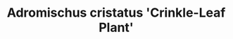 ---
path: "/catalog/succulents/soft/crinkle-leaf-plant"
cover: "./top1.jpg"
jsonImg: "./top1.jpg"
pic: "./front1.jpg"
pic2: "./front2.jpg"
pic3: "./side1.jpg"
pic4: "./top1.jpg"
title: "Adromischus cristatus 'Crinkle-Leaf Plant'"
scientificname: "Adromischus cristatus"
id: 16
type1: "soft"
type2: "rosette"
catalog-section: "succulents"
tags: ['succulents', 'kalanchoe', 'soft']
primarycolor: "Blue / Blue-green"
stresscolors: "Grey / Silver"
bloomcolor: "White Bloom"
petsafe: "Yes"
temperature: "30F"
light: "Filtered / Partial Sun, Bright Indoor Light"
seasonality: ""
inventory: 14
option1: ""
option2: ""
price: 4.49
# price2: 14.99
sku: "sku_I3iNgbAmRdePtl"
# sku2: "sku_GjxyukjjpQOVDs"
# option1: "blue"
# option2: "red"
# options: '[{ label: "Small", value: 1 }, { label: "Large", value: 2 }]'
published: true
available: 0
#inStock: "http://schema.org/InStock"
inStock: "http://schema.org/OutOfStock"
story: ""

---